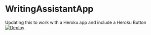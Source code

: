 # WritingAssistantApp
Updating this to work with a Heroku app and include a Heroku Button 
[![Deploy](https://www.herokucdn.com/deploy/button.svg)](https://heroku.com/deploy)

